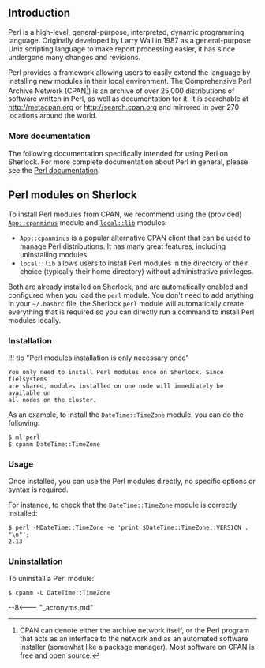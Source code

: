## Introduction

Perl is a high-level, general-purpose, interpreted, dynamic programming
language. Originally developed by Larry Wall in 1987 as a general-purpose Unix
scripting language to make report processing easier, it has since
undergone many changes and revisions.

Perl provides a framework allowing users to easily extend the language by
installing new modules in their local environment. The Comprehensive Perl
Archive Network (CPAN[^cpan]) is an archive of over 25,000 distributions of
software written in Perl, as well as documentation for it. It is searchable at
http://metacpan.org or http://search.cpan.org and mirrored in over 270
locations around the world.


### More documentation

The following documentation specifically intended for using Perl on Sherlock.
For more complete documentation about Perl in general, please see the [Perl
documentation][url_perl_docs].


## Perl modules on Sherlock


To install Perl modules from CPAN, we recommend using the (provided)
[`App::cpanminus`][url_cpanminus] module and [`local::lib`][url_locallib]
modules:

* `App::cpanminus` is a popular alternative CPAN client that can be used to
  manage Perl distributions. It has many great features, including uninstalling
  modules.
* `local::lib` allows users to install Perl modules in the directory of their
  choice (typically their home directory) without administrative privileges.


Both are already installed on Sherlock, and are automatically enabled and
configured when you load the `perl` module. You don't need to add anything in
your `~/.bashrc` file, the Sherlock `perl` module will automatically create
everything that is required so you can directly run a command to install Perl
modules locally.

### Installation

!!! tip "Perl modules installation is only necessary once"

    You only need to install Perl modules once on Sherlock. Since fielsystems
    are shared, modules installed on one node will immediately be available on
    all nodes on the cluster.

As an example, to install the `DateTime::TimeZone` module, you can do the
following:

```
$ ml perl
$ cpanm DateTime::TimeZone
```

### Usage

Once installed, you can use the Perl modules directly, no specific options or
syntax is required.

For instance, to check that the `DateTime::TimeZone` module is correctly
installed:

```
$ perl -MDateTime::TimeZone -e 'print $DateTime::TimeZone::VERSION . "\n"';
2.13
```

### Uninstallation

To uninstall a Perl module:

```
$ cpanm -U DateTime::TimeZone
```


[comment]: #  (link URLs -----------------------------------------------------)

[url_perl_docs]:    //www.perl.org/docs.html
[url_cpan]:         //www.cpan.org/
[url_cpanminus]:    //metacpan.org/pod/App::cpanminus
[url_locallib]:     //metacpan.org/pod/App::cpanminus


[comment]: #  (footnotes -----------------------------------------------------)

[^cpan]: CPAN can denote either the archive network itself, or the Perl program
  that acts as an interface to the network and as an automated software
  installer (somewhat like a package manager). Most software on CPAN is free
  and open source.


--8<--- "_acronyms.md"
